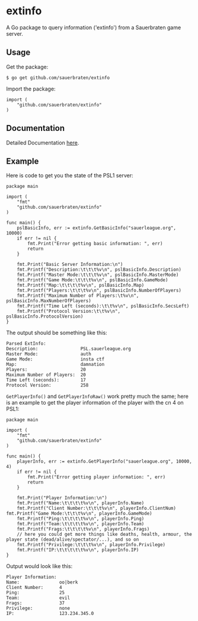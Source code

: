 # extinfo

A  Go package to query information ('extinfo') from a Sauerbraten game server. 

## Usage

Get the package:

	$ go get github.com/sauerbraten/extinfo

Import the package:

	import (
		"github.com/sauerbraten/extinfo"
	)

## Documentation

Detailed Documentation [here](http://go.pkgdoc.org/github.com/sauerbraten/extinfo).

## Example

Here is code to get you the state of the PSL1 server:

	package main
	
	import (
		"fmt"
		"github.com/sauerbraten/extinfo"
	)
	
	func main() {
		pslBasicInfo, err := extinfo.GetBasicInfo("sauerleague.org", 10000)
		if err != nil {
			fmt.Print("Error getting basic information: ", err)
			return
		}
	
		fmt.Print("Basic Server Information:\n")
		fmt.Printf("Description:\t\t\t%v\n", pslBasicInfo.Description)
		fmt.Printf("Master Mode:\t\t\t%v\n", pslBasicInfo.MasterMode)
		fmt.Printf("Game Mode:\t\t\t%v\n", pslBasicInfo.GameMode)
		fmt.Printf("Map:\t\t\t\t%v\n", pslBasicInfo.Map)
		fmt.Printf("Players:\t\t\t%v\n", pslBasicInfo.NumberOfPlayers)
		fmt.Printf("Maximum Number of Players:\t%v\n", 	pslBasicInfo.MaxNumberOfPlayers)
		fmt.Printf("Time Left (seconds):\t\t%v\n", pslBasicInfo.SecsLeft)
		fmt.Printf("Protocol Version:\t\t%v\n", pslBasicInfo.ProtocolVersion)
	}

The output should be something like this:

	Parsed ExtInfo:
	Description:				PSL.sauerleague.org
	Master Mode:				auth
	Game Mode:					insta ctf
	Map:						damnation
	Players:					20
	Maximum Number of Players:	20
	Time Left (seconds):		17
	Protocol Version:			258

`GetPlayerInfo()` and `GetPlayerInfoRaw()` work pretty much the same; here is an example to get the player information of the player with the cn 4 on PSL1:

	package main
	
	import (
		"fmt"
		"github.com/sauerbraten/extinfo"
	)
	
	func main() {
		playerInfo, err := extinfo.GetPlayerInfo("sauerleague.org", 10000, 4)
		if err != nil {
			fmt.Print("Error getting player information: ", err)
			return
		}
	
		fmt.Print("Player Information:\n")
		fmt.Printf("Name:\t\t\t\t%v\n", playerInfo.Name)
		fmt.Printf("Client Number:\t\t\t%v\n", playerInfo.ClientNum)		fmt.Printf("Game Mode:\t\t\t%v\n", playerInfo.GameMode)
		fmt.Printf("Ping:\t\t\t\t%v\n", playerInfo.Ping)
		fmt.Printf("Team:\t\t\t\t%v\n", playerInfo.Team)
		fmt.Printf("Frags:\t\t\t\t%v\n", playerInfo.Frags)
		// here you could get more things like deaths, health, armour, the player state (dead/alive/spectator/...), and so on
		fmt.Printf("Privilege:\t\t\t%v\n", playerInfo.Privilege)
		fmt.Printf("IP:\t\t\t\t\t%v\n", playerInfo.IP)
	}

Output would look like this:

	Player Information:
	Name:				oo|berk
	Client Number:		4
	Ping:				25
	Team:				evil
	Frags:				37
	Privilege:			none
	IP:					123.234.345.0
